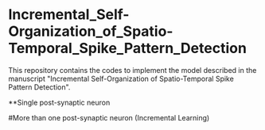 # Incremental_Self-Organization_of_Spatio-Temporal_Spike_Pattern_Detection

This repository contains the codes to implement the model described in the manuscript "Incremental Self-Organization of Spatio-Temporal Spike Pattern Detection".

**Single post-synaptic neuron

#More than one post-synaptic neuron (Incremental Learning)

